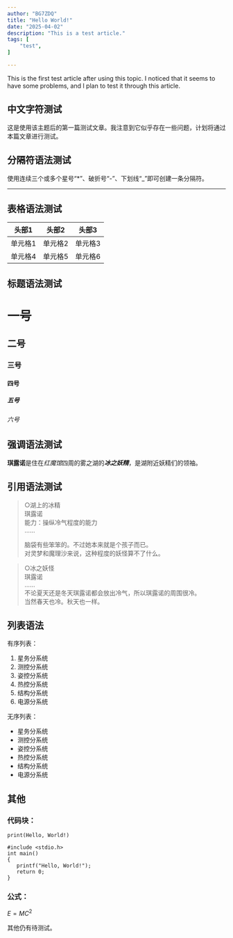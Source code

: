 ```yaml
---
author: "BG7ZDQ"
title: "Hello World!"
date: "2025-04-02"
description: "This is a test article."
tags: [
    "test",
]

---  
```


This is the first test article after using this topic. I noticed that it seems to have some problems, and I plan to test it through this article.

## 中文字符测试  
这是使用该主题后的第一篇测试文章。我注意到它似乎存在一些问题，计划将通过本篇文章进行测试。

## 分隔符语法测试  
使用连续三个或多个星号“*”、破折号“-”、下划线“_”即可创建一条分隔符。  
***
## 表格语法测试  
| 头部1   | 头部2   | 头部3   |
| ------- | ------- | ------- |
| 单元格1 | 单元格2 | 单元格3 |
| 单元格4 | 单元格5 | 单元格6 |

## 标题语法测试
# 一号
## 二号
### 三号
#### 四号
##### 五号
###### 六号

## 强调语法测试
**琪露诺**是住在*红魔馆*四周的雾之湖的***冰之妖精***，是湖附近妖精们的领袖。

## 引用语法测试
> ○湖上的冰精  
> 琪露诺  
> 能力：操纵冷气程度的能力  
> ……  
> 
> 脑袋有些笨笨的。不过她本来就是个孩子而已。  
> 对灵梦和魔理沙来说，这种程度的妖怪算不了什么。

> ○冰之妖怪  
> 琪露诺  
> ……  
> 不论夏天还是冬天琪露诺都会放出冷气，所以琪露诺的周围很冷。  
> 当然春天也冷。秋天也一样。  

## 列表语法  
有序列表：  
1. 星务分系统  
2. 测控分系统  
3. 姿控分系统  
4. 热控分系统  
5. 结构分系统  
6. 电源分系统

无序列表：
- 星务分系统
- 测控分系统
- 姿控分系统
- 热控分系统
- 结构分系统
- 电源分系统

## 其他  
### 代码块：  
`print(Hello, World!)`

```
#include <stdio.h>
int main()
{
   printf("Hello, World!");
   return 0;
}
```

### 公式：  
$E = MC^2$  

其他仍有待测试。  
